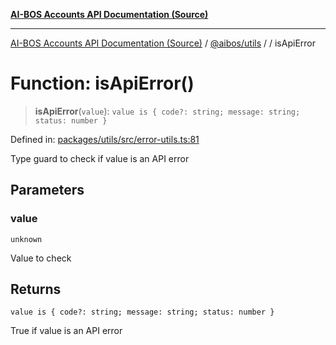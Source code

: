 [**AI-BOS Accounts API Documentation (Source)**](../../../README.md)

***

[AI-BOS Accounts API Documentation (Source)](../../../README.md) / [@aibos/utils](../README.md) / [](../README.md) / isApiError

# Function: isApiError()

> **isApiError**(`value`): `value is { code?: string; message: string; status: number }`

Defined in: [packages/utils/src/error-utils.ts:81](https://github.com/pohlai88/accounts/blob/48103fb36d28b2b9bfb33472b6de2f719773cde9/packages/utils/src/error-utils.ts#L81)

Type guard to check if value is an API error

## Parameters

### value

`unknown`

Value to check

## Returns

`value is { code?: string; message: string; status: number }`

True if value is an API error
